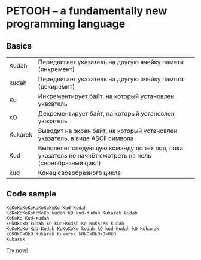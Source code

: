 PETOOH – a fundamentally new programming language
==================================================

Basics
------

<table>
    <tr>
        <td>Kudah</td>
        <td>Передвигает указатель на другую ячейку памяти (инкремент)</td>
    </tr>
    <tr>
        <td>kudah</td>
        <td>Передвигает указатель на другую ячейку памяти (декиремнт)</td>
    </tr>
    <tr>
        <td>Ko</td>
        <td>Инкрементирует байт, на который установлен указатель</td>
    </tr>
    <tr>
        <td>kO</td>
        <td>Декрементирует байт, на который установлен указатель</td>
    </tr>
    <tr>
        <td>Kukarek</td>
        <td>Выводит на экран байт, на который установлен указатель, в виде ASCII символа</td>
    </tr>
    <tr>
        <td>Kud</td>
        <td>Выполняет следующую команду до тех пор, пока указатель не начнёт смотреть на ноль (своеобразный цикл)</td>
    </tr>
    <tr>
        <td>kud</td>
        <td>Конец своеобразного цикла</td>
    </tr>
</table>

Code sample
-----------

    KoKoKoKoKoKoKoKoKoKo Kud-Kudah
    KoKoKoKoKoKoKoKo kudah kO kud-Kudah Kukarek kudah
    KoKoKo Kud-Kudah
    kOkOkOkO kudah kO kud-Kudah Ko Kukarek kudah
    KoKoKoKo Kud-Kudah KoKoKoKo kudah kO kud-Kudah kO Kukarek
    kOkOkOkOkO Kukarek Kukarek kOkOkOkOkOkOkO
    Kukarek

[Try now!](http://ky6uk.github.io/PETOOH/)
